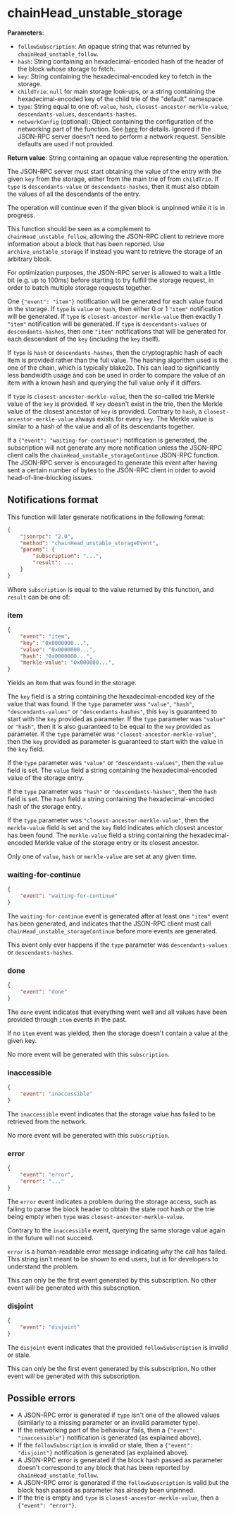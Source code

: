 # chainHead_unstable_storage

**Parameters**:

- `followSubscription`: An opaque string that was returned by `chainHead_unstable_follow`.
- `hash`: String containing an hexadecimal-encoded hash of the header of the block whose storage to fetch.
- `key`: String containing the hexadecimal-encoded key to fetch in the storage.
- `childTrie`: `null` for main storage look-ups, or a string containing the hexadecimal-encoded key of the child trie of the "default" namespace.
- `type`: String equal to one of: `value`, `hash`, `closest-ancestor-merkle-value`, `descendants-values`, `descendants-hashes`.
- `networkConfig` (optional): Object containing the configuration of the networking part of the function. See [here](./api.md) for details. Ignored if the JSON-RPC server doesn't need to perform a network request. Sensible defaults are used if not provided.

**Return value**: String containing an opaque value representing the operation.

The JSON-RPC server must start obtaining the value of the entry with the given `key` from the storage, either from the main trie of from `childTrie`. If `type` is `descendants-value` or `descendants-hashes`, then it must also obtain the values of all the descendants of the entry.

The operation will continue even if the given block is unpinned while it is in progress.

This function should be seen as a complement to `chainHead_unstable_follow`, allowing the JSON-RPC client to retrieve more information about a block that has been reported. Use `archive_unstable_storage` if instead you want to retrieve the storage of an arbitrary block.

For optimization purposes, the JSON-RPC server is allowed to wait a little bit (e.g. up to 100ms) before starting to try fulfill the storage request, in order to batch multiple storage requests together.

One `{"event": "item"}` notification will be generated for each value found in the storage. If `type` is `value` or `hash`, then either 0 or 1 `"item"` notification will be generated. If `type` is `closest-ancestor-merkle-value` then exactly 1 `"item"` notification will be generated. If `type` is `descendants-values` or `descendants-hashes`, then one `"item"` notifications that will be generated for each descendant of the `key` (including the `key` itself).

If `type` is `hash` or `descendants-hashes`, then the cryptographic hash of each item is provided rather than the full value. The hashing algorithm used is the one of the chain, which is typically blake2b. This can lead to significantly less bandwidth usage and can be used in order to compare the value of an item with a known hash and querying the full value only if it differs.

If `type` is `closest-ancestor-merkle-value`, then the so-called trie Merkle value of the `key` is provided. If `key` doesn't exist in the trie, then the Merkle value of the closest ancestor of `key` is provided. Contrary to `hash`, a `closest-ancestor-merkle-value` always exists for every `key`. The Merkle value is similar to a hash of the value and all of its descendants together.

If a `{"event": "waiting-for-continue"}` notification is generated, the subscription will not generate any more notification unless the JSON-RPC client calls the `chainHead_unstable_storageContinue` JSON-RPC function. The JSON-RPC server is encouraged to generate this event after having sent a certain number of bytes to the JSON-RPC client in order to avoid head-of-line-blocking issues.

## Notifications format

This function will later generate notifications in the following format:

```json
{
    "jsonrpc": "2.0",
    "method": "chainHead_unstable_storageEvent",
    "params": {
        "subscription": "...",
        "result": ...
    }
}
```

Where `subscription` is equal to the value returned by this function, and `result` can be one of:

### item

```json
{
    "event": "item",
    "key": "0x0000000...",
    "value": "0x0000000...",
    "hash": "0x0000000...",
    "merkle-value": "0x000000...",
}
```

Yields an item that was found in the storage.

The `key` field is a string containing the hexadecimal-encoded key of the value that was found.
If the `type` parameter was `"value"`, `"hash"`, `"descendants-values"` or `"descendants-hashes"`, this `key` is guaranteed to start with the `key` provided as parameter.
If the `type` parameter was `"value"` or `"hash"`, then it is also guaranteed to be equal to the `key` provided as parameter.
If the `type` parameter was `"closest-ancestor-merkle-value"`, then the `key` provided as parameter is guaranteed to start with the value in the `key` field.

If the `type` parameter was `"value"` or `"descendants-values"`, then the `value` field is set. The `value` field a string containing the hexadecimal-encoded value of the storage entry.

If the `type` parameter was `"hash"` or `"descendants-hashes"`, then the `hash` field is set. The `hash` field a string containing the hexadecimal-encoded hash of the storage entry.

If the `type` parameter was `"closest-ancestor-merkle-value"`, then the `merkle-value` field is set and the `key` field indicates which closest ancestor has been found. The `merkle-value` field a string containing the hexadecimal-encoded Merkle value of the storage entry or its closest ancestor.

Only one of `value`, `hash` or `merkle-value` are set at any given time.

### waiting-for-continue

```json
{
    "event": "waiting-for-continue"
}
```

The `waiting-for-continue` event is generated after at least one `"item"` event has been generated, and indicates that the JSON-RPC client must call `chainHead_unstable_storageContinue` before more events are generated.

This event only ever happens if the `type` parameter was `descendants-values` or `descendants-hashes`.

### done

```json
{
    "event": "done"
}
```

The `done` event indicates that everything went well and all values have been provided through `item` events in the past.

If no `item` event was yielded, then the storage doesn't contain a value at the given key.

No more event will be generated with this `subscription`.

### inaccessible

```json
{
    "event": "inaccessible"
}
```

The `inaccessible` event indicates that the storage value has failed to be retrieved from the network.

No more event will be generated with this `subscription`.

### error

```json
{
    "event": "error",
    "error": "..."
}
```

The `error` event indicates a problem during the storage access, such as failing to parse the block header to obtain the state root hash or the trie being empty when `type` was `closest-ancestor-merkle-value`.

Contrary to the `inaccessible` event, querying the same storage value again in the future will not succeed.

`error` is a human-readable error message indicating why the call has failed. This string isn't meant to be shown to end users, but is for developers to understand the problem.

This can only be the first event generated by this subscription.
No other event will be generated with this subscription.

### disjoint

```json
{
    "event": "disjoint"
}
```

The `disjoint` event indicates that the provided `followSubscription` is invalid or stale.

This can only be the first event generated by this subscription.
No other event will be generated with this subscription.

## Possible errors

- A JSON-RPC error is generated if `type` isn't one of the allowed values (similarly to a missing parameter or an invalid parameter type).
- If the networking part of the behaviour fails, then a `{"event": "inaccessible"}` notification is generated (as explained above).
- If the `followSubscription` is invalid or stale, then a `{"event": "disjoint"}` notification is generated (as explained above).
- A JSON-RPC error is generated if the block hash passed as parameter doesn't correspond to any block that has been reported by `chainHead_unstable_follow`.
- A JSON-RPC error is generated if the `followSubscription` is valid but the block hash passed as parameter has already been unpinned.
- If the trie is empty and `type` is `closest-ancestor-merkle-value`, then a `{"event": "error"}`.
